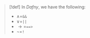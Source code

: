 >[!def]
>In *Dafny*, we have the following:
>- $\land =$`&&`
>- $\lor =$`||`
>- $\rightarrow =$`==>`
>- $\neg=$`!`

